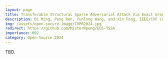 ```yaml
---
layout: page
title: Transferable Structural Sparse Adversarial Attack Via Exact Group Sparsity Training
description: Di Ming, Peng Ren, Yunlong Wang, and Xin Feng, IEEE/CVF Conference on Computer Vision and Pattern Recognition (CVPR), Jun 2024
img: /assets/open-socure-image/CVPR2024.jpg
redirect: https://github.com/MisterRpeng/EGS-TSSA
importance: 002
category: Open-Source 2024
---
```


TBD.
